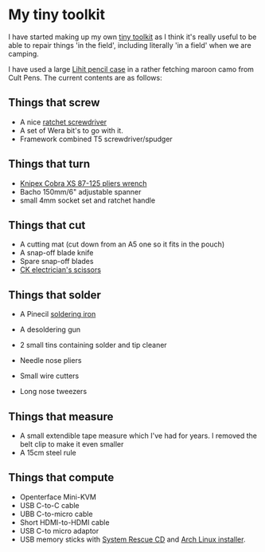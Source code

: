 # My tiny toolkit

I have started making up my own [tiny toolkit](https://tinytoolk.it/) as I think it's really useful to be able to repair things 'in the field', including literally 'in a field' when we are camping.

I have used a large [Lihit pencil case](https://cultpens.com/products/lihit-lab-triple-pen-case) in a rather fetching maroon camo from Cult Pens.  The current contents are as follows:

## Things that screw

- A nice [ratchet screwdriver](https://tinytoolk.it/tools/wera-838-ra-s/)
- A set of Wera bit's to go with it.
- Framework combined T5 screwdriver/spudger

## Things that turn

- [Knipex Cobra XS 87-125 pliers wrench](https://tinytoolk.it/tools/knipex-cobra/)
- Bacho 150mm/6" adjustable spanner
- small 4mm socket set and ratchet handle

## Things that cut

- A cutting mat (cut down from an A5 one so it fits in the pouch)
- A snap-off blade knife
- Spare snap-off blades
- [CK electrician's scissors](https://www.primetools.co.uk/product/ck-492001-heavy-duty-electricians-scissors-140mm-soft-cable-tape-ties/)

## Things that solder

- A Pinecil [soldering iron](https://tinytoolk.it/tools/pinecil-soldering-iron/)
- A desoldering gun
- 2 small tins containing solder and tip cleaner

- Needle nose pliers
- Small wire cutters
- Long nose tweezers

## Things that measure

- A small extendible tape measure which I've had for years. I removed the belt clip to make it even smaller
- A 15cm steel rule

## Things that compute

- Openterface Mini-KVM
- USB C-to-C cable
- UBB C-to-micro cable
- Short HDMI-to-HDMI cable
- USB C-to micro adaptor
- USB memory sticks with [System Rescue CD](https://www.system-rescue.org/) and [Arch Linux installer](https://www.archlinux.org). 
